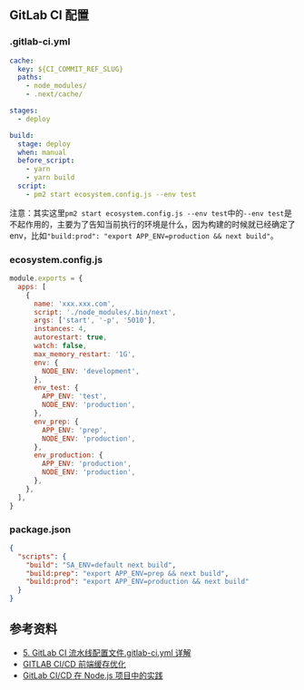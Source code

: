 ## GitLab CI 配置

### .gitlab-ci.yml

```yml
cache:
  key: ${CI_COMMIT_REF_SLUG}
  paths:
    - node_modules/
    - .next/cache/

stages:
  - deploy

build:
  stage: deploy
  when: manual
  before_script:
    - yarn
    - yarn build
  script:
    - pm2 start ecosystem.config.js --env test
```

注意：其实这里`pm2 start ecosystem.config.js --env test`中的`--env test`是不起作用的，主要为了告知当前执行的环境是什么，因为构建的时候就已经确定了 env，比如`"build:prod": "export APP_ENV=production && next build"`。

### ecosystem.config.js

```js
module.exports = {
  apps: [
    {
      name: 'xxx.xxx.com',
      script: './node_modules/.bin/next',
      args: ['start', '-p', '5010'],
      instances: 4,
      autorestart: true,
      watch: false,
      max_memory_restart: '1G',
      env: {
        NODE_ENV: 'development',
      },
      env_test: {
        APP_ENV: 'test',
        NODE_ENV: 'production',
      },
      env_prep: {
        APP_ENV: 'prep',
        NODE_ENV: 'production',
      },
      env_production: {
        APP_ENV: 'production',
        NODE_ENV: 'production',
      },
    },
  ],
}
```

### package.json

```json
{
  "scripts": {
    "build": "SA_ENV=default next build",
    "build:prep": "export APP_ENV=prep && next build",
    "build:prod": "export APP_ENV=production && next build"
  }
}
```

## 参考资料

- [5. GitLab CI 流水线配置文件.gitlab-ci.yml 详解](https://meigit.readthedocs.io/en/latest/gitlab_ci_.gitlab-ci.yml_detail.html)
- [GITLAB CI/CD 前端缓存优化](https://juejin.cn/post/6951263132123988004)
- [GitLab CI/CD 在 Node.js 项目中的实践](https://cloud.tencent.com/developer/article/1484516)
